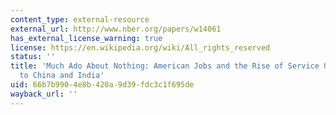 ```yaml
---
content_type: external-resource
external_url: http://www.nber.org/papers/w14061
has_external_license_warning: true
license: https://en.wikipedia.org/wiki/All_rights_reserved
status: ''
title: 'Much Ado About Nothing: American Jobs and the Rise of Service Outsourcing
  to China and India'
uid: 66b7b990-4e8b-420a-9d39-fdc3c1f695de
wayback_url: ''
---
```

